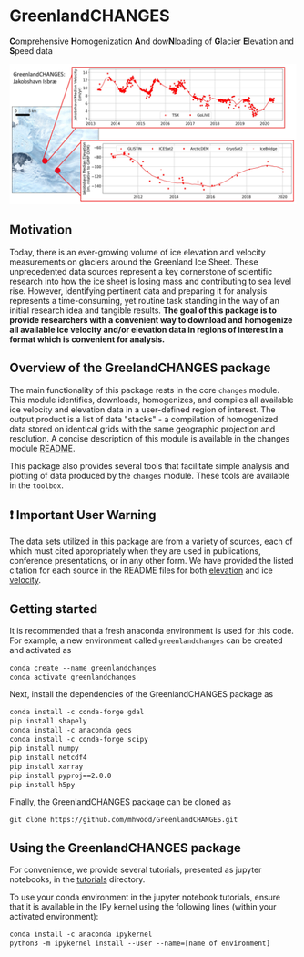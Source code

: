 # GreenlandCHANGES
**C**omprehensive **H**omogenization **A**nd dow**N**loading of **G**lacier **E**levation and **S**peed data

![Jakobshavn Example](https://github.com/mhwood/GreenlandCHANGES/blob/master/jakobshavn_example.jpg)

## Motivation
Today, there is an ever-growing volume of ice elevation and velocity measurements on glaciers around the Greenland Ice Sheet. These unprecedented data sources represent a key cornerstone of scientific research into how the ice sheet is losing mass and contributing to sea level rise. However, identifying pertinent data and preparing it for analysis represents a time-consuming, yet routine task standing in the way of an initial research idea and tangible results. **The goal of this package is to provide researchers with a convenient way to download and homogenize all available ice velocity and/or elevation data in regions of interest in a format which is convenient for analysis.**

## Overview of the GreelandCHANGES package

The main functionality of this package rests in the core `changes` module. This module identifies, downloads, homogenizes, and compiles all available ice velocity and elevation data in a user-defined region of interest. The output product is a list of data "stacks" - a compilation of homogenized data stored on identical grids with the same geographic projection and resolution. A concise description of this module is available in the changes module [README](https://github.com/mhwood/GreenlandCHANGES/blob/master/changes/README.md).

This package also provides several tools that facilitate simple analysis and plotting of data produced by the `changes` module. These tools are available in the `toolbox`.

## :exclamation: Important User Warning
The data sets utilized in this package are from a variety of sources, each of which must cited appropriately when they are used in publications, conference presentations, or in any other form. We have provided the listed citation for each source in the README files for both [elevation](https://github.com/mhwood/GreenlandCHANGES/blob/master/changes/elevation/README.md) and ice [velocity](https://github.com/mhwood/GreenlandCHANGES/blob/master/changes/velocity/README.md). 

## Getting started
It is recommended that a fresh anaconda environment is used for this code. For example, a new environment called `greenlandchanges` can be created and activated as
```
conda create --name greenlandchanges
conda activate greenlandchanges
```

Next, install the dependencies of the GreenlandCHANGES package as
```
conda install -c conda-forge gdal
pip install shapely
conda install -c anaconda geos
conda install -c conda-forge scipy
pip install numpy
pip install netcdf4
pip install xarray
pip install pyproj==2.0.0
pip install h5py
```

Finally, the GreenlandCHANGES package can be cloned as 
```
git clone https://github.com/mhwood/GreenlandCHANGES.git
```

## Using the GreenlandCHANGES package
For convenience, we provide several tutorials, presented as jupyter notebooks, in the [tutorials](https://github.com/mhwood/GreenlandCHANGES/tree/master/tutorials) directory.

To use your conda environment in the jupyter notebook tutorials, ensure that it is available in the IPy kernel using the following lines (within your activated environment):
```
conda install -c anaconda ipykernel
python3 -m ipykernel install --user --name=[name of environment]
```

